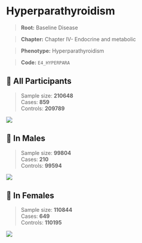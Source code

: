 # Hyperparathyroidism

> **Root:** Baseline Disease  

> **Chapter:** Chapter IV- Endocrine and metabolic  

> **Phenotype:** Hyperparathyroidism  

> **Code:** `E4_HYPERPARA`

## 🧪 All Participants  
> Sample size: **210648**  
> Cases: **859**  
> Controls: **209789**
<img src="/Disease/Figures/ALL/Incidence/E4_HYPERPARA.png"/>
<CsvTable src="/public/Disease/Data/ALL/Incidence/COX_E4_HYPERPARA.csv" label="🔍 View full results" />

## 👨 In Males  
> Sample size: **99804**  
> Cases: **210**  
> Controls: **99594**
<img src="/Disease/Figures/Male/Incidence/E4_HYPERPARA.png"/>
<CsvTable src="/public/Disease/Data/Male/Incidence/COX_E4_HYPERPARA.csv" label="🔍 View full results" />

## 👩 In Females  
> Sample size: **110844**  
> Cases: **649**  
> Controls: **110195**
<img src="/Disease/Figures/Female/Incidence/E4_HYPERPARA.png"/>
<CsvTable src="/public/Disease/Data/Female/Incidence/COX_E4_HYPERPARA.csv" label="🔍 View full results" />
